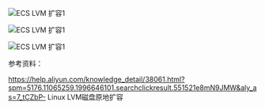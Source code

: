   ![ECS LVM 扩容1](https://github.com/Lancger/opslinux/blob/master/images/ecs_lvm_01.png)


  ![ECS LVM 扩容1](https://github.com/Lancger/opslinux/blob/master/images/ecs_lvm_02.png)
  
  
  ![ECS LVM 扩容1](https://github.com/Lancger/opslinux/blob/master/images/ecs_lvm_03.png)


参考资料：

https://help.aliyun.com/knowledge_detail/38061.html?spm=5176.11065259.1996646101.searchclickresult.551521e8mN9JMW&aly_as=7_tCZbP-   Linux LVM磁盘原地扩容

